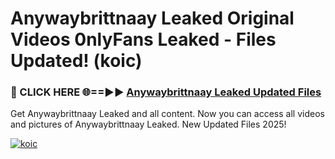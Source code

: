 # Anywaybrittnaay Leaked Original Videos 0nlyFans Leaked - Files Updated! (koic)

<h3>🔴 CLICK HERE 🌐==►► <a href="https://tinyurl.com/2m67pmp6" rel="nofollow">Anywaybrittnaay Leaked Updated Files</a></h3>

Get Anywaybrittnaay Leaked and all content. Now you can access all videos and pictures of Anywaybrittnaay Leaked. New Updated Files 2025!

[![koic](https://i.imgur.com/H4QAA4z.gif)](https://tinyurl.com/2m67pmp6)